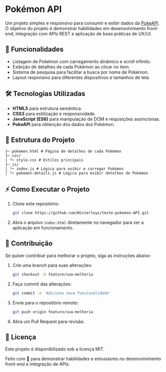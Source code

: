 # Pokémon API

Um projeto simples e responsivo para consumir e exibir dados da [PokeAPI](https://pokeapi.co/). O objetivo do projeto é demonstrar habilidades em desenvolvimento front-end, integração com APIs REST e aplicação de boas práticas de UX/UI.

## 🚀 Funcionalidades
- Listagem de Pokémon com carregamento dinâmico e scroll infinito.
- Exibição de detalhes de cada Pokémon ao clicar no item.
- Sistema de pesquisa para facilitar a busca por nome de Pokémon.
- Layout responsivo para diferentes dispositivos e tamanhos de tela.

## 🛠️ Tecnologias Utilizadas
- **HTML5** para estrutura semântica.
- **CSS3** para estilização e responsividade.
- **JavaScript (ES6)** para manipulação de DOM e requisições assíncronas.
- **PokeAPI** para obtenção dos dados dos Pokémon.

## 📁 Estrutura do Projeto
```├─ index.html # Página inicial com listagem de Pokémon
├─ pokemon.html # Página de detalhes de cada Pokémon
├─ css/
│ └─ style.css # Estilos principais
├─ js/
│ └─ index.js # Lógica para exibir e carregar Pokémon
│ └─ pokemon-details.js # Lógica para exibir detalhes de Pokémon
```

## ⚡️ Como Executar o Projeto
1. Clone este repositório:
    ```bash
    git clone https://github.com/Wisterleys/teste-pokemon-API.git
    ```
2. Abra o arquivo `index.html` diretamente no navegador para ver a aplicação em funcionamento.

## 👥 Contribuição
Se quiser contribuir para melhorar o projeto, siga as instruções abaixo:
1. Crie uma branch para suas alterações:
    ```bash
    git checkout -b feature/sua-melhoria
    ```
2. Faça commit das alterações:
    ```bash
    git commit -m 'Adiciona nova funcionalidade'
    ```
3. Envie para o repositório remoto:
    ```bash
    git push origin feature/sua-melhoria
    ```
4. Abra um Pull Request para revisão.

## 📄 Licença
Este projeto é disponibilizado sob a licença MIT.

Feito com 💚 para demonstrar habilidades e entusiasmo no desenvolvimento front-end e integração de APIs.

